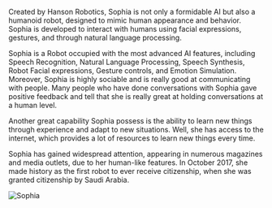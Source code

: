 Created by Hanson Robotics, Sophia is not only a formidable AI but also a humanoid robot, designed to mimic human appearance and behavior. Sophia is developed to interact with humans using facial expressions, gestures, and through natural language processing.

Sophia is a Robot occupied with the most advanced AI features, including Speech Recognition, Natural Language Processing, Speech Synthesis, Robot Facial expressions, Gesture controls, and Emotion Simulation. Moreover, Sophia is highly sociable and is really good at communicating with people. Many people who have done conversations with Sophia gave positive feedback and tell that she is really great at holding conversations at a human level.

Another great capability Sophia possess is the ability to learn new things through experience and adapt to new situations. Well, she has access to the internet, which provides a lot of resources to learn new things every time. 

Sophia has gained widespread attention, appearing in numerous magazines and media outlets, due to her human-like features. In October 2017, she made history as the first robot to ever receive citizenship, when she was granted citizenship by Saudi Arabia.

![Sophia](https://thumbs.gfycat.com/AridAmusedDutchshepherddog-max-1mb.gif)
